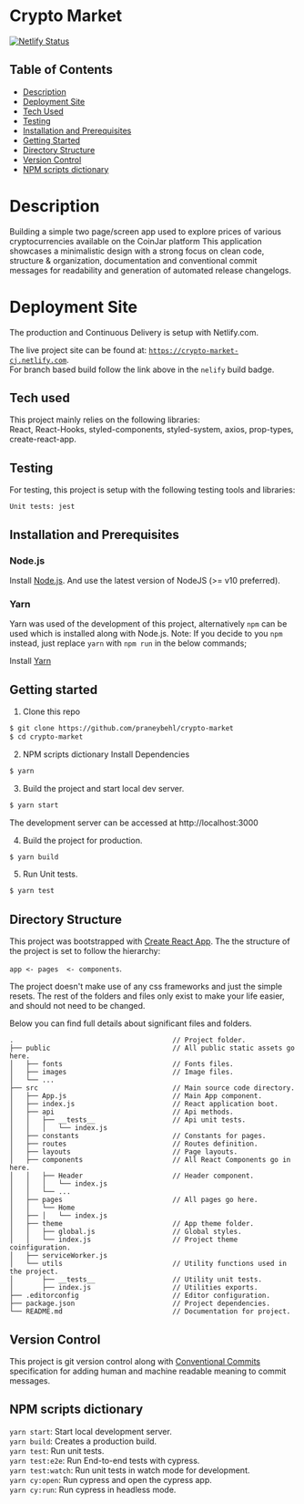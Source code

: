 # Crypto Market

[![Netlify Status](https://api.netlify.com/api/v1/badges/7acf0196-460f-4259-802c-413917a69f74/deploy-status)](https://app.netlify.com/sites/crypto-market-cj/deploys)

## Table of Contents

* [Description](#user-content-description)
* [Deployment Site](#user-content-static-build-site)
* [Tech Used](#user-content-tech-used)
* [Testing](#user-content-testing)
* [Installation and Prerequisites](#user-content-installation-and-prerequisites)
* [Getting Started](#user-content-getting-started)
* [Directory Structure](#user-content-directory-structure)
* [Version Control](#user-content-version-control)
* [NPM scripts dictionary ](#user-content-npm-scripts-dictionary)


# Description
Building a simple two page/screen app used to explore prices of various cryptocurrencies available on the CoinJar platform
This application showcases a minimalistic design with a strong focus on clean code, structure & organization, documentation
and conventional commit messages for readability and generation of automated release changelogs.  

# Deployment Site
The production and Continuous Delivery is setup with Netlify.com.

The live project site can be found at: [`https://crypto-market-cj.netlify.com`](https://crypto-market-cj.netlify.com).  
For branch based build follow the link above in the `nelify` build badge.

## Tech used
This project mainly relies on the following libraries:  
React, React-Hooks, styled-components, styled-system, axios, prop-types, create-react-app.


## Testing
For testing, this project is setup with the following testing tools and libraries:

`Unit tests: jest`


## Installation and Prerequisites

### Node.js

Install [Node.js](https://nodejs.org/en/download/). And use the latest version of NodeJS (>= v10 preferred).

### Yarn
Yarn was used of the development of this project, alternatively `npm` can be used which is installed along with Node.js.
Note: If you decide to you `npm` instead, just replace `yarn` with `npm run` in the below commands;


Install [Yarn](https://yarnpkg.com/lang/en/docs/install/)

## Getting started

1. Clone this repo 
```bash
$ git clone https://github.com/praneybehl/crypto-market
$ cd crypto-market
```

2. NPM scripts dictionary Install Dependencies
```bash
$ yarn
```

3. Build the project and start local dev server.
```bash
$ yarn start
```
The development server can be accessed at http://localhost:3000

4. Build the project for production.
```bash
$ yarn build
```

5. Run Unit tests.
```bash
$ yarn test
```


## Directory Structure

This project was bootstrapped with [Create React App](https://github.com/facebook/create-react-app).
The the structure of the project is set to follow the hierarchy:

`app <- pages  <- components`.

The project doesn't make use of any css frameworks and just the simple resets.
The rest of the folders and files only exist to make your life easier, and should not need to be changed.

Below you can find full details about significant files and folders.

```bass
.                                       // Project folder.
├── public                              // All public static assets go here.
│   ├── fonts                           // Fonts files.
│   ├── images                          // Image files.
│   └── ...
├── src                                 // Main source code directory.
│   ├── App.js                          // Main App component.
│   ├── index.js                        // React application boot.
│   ├── api                             // Api methods.
│   │   ├── __tests__                   // Api unit tests.
│   │   │   └── index.js
│   ├── constants                       // Constants for pages.
│   ├── routes                          // Routes definition.
│   ├── layouts                         // Page layouts.
│   ├── components                      // All React Components go in here.
│   │   ├── Header                      // Header component.
│   │   │   └── index.js
│   │   └── ...
│   ├── pages                           // All pages go here.
│   │   └── Home
│   ├── │   └── index.js
│   ├── theme                           // App theme folder.
│   │   ├── global.js                   // Global styles.
│   │   └── index.js                    // Project theme coinfiguration.
│   ├── serviceWorker.js
│   └── utils                           // Utility functions used in the project.
│       ├── __tests__                   // Utility unit tests.
│       ├── index.js                    // Utilities exports.
├── .editorconfig                       // Editor configuration.
├── package.json                        // Project dependencies.
└── README.md                           // Documentation for project.
```

## Version Control
This project is git version control along with [Conventional Commits](https://www.conventionalcommits.org/) 
specification for adding human and machine readable meaning to commit messages.


## NPM scripts dictionary

`yarn start`:			Start local development server.  
`yarn build`:			Creates a production build.   
`yarn test`:			Run unit tests.  
`yarn test:e2e`:		Run End-to-end tests with cypress.  
`yarn test:watch`:		Run unit tests in watch mode for development.  
`yarn cy:open`:	        Run cypress and open the cypress app.   
`yarn cy:run`:		    Run cypress in headless mode.  


